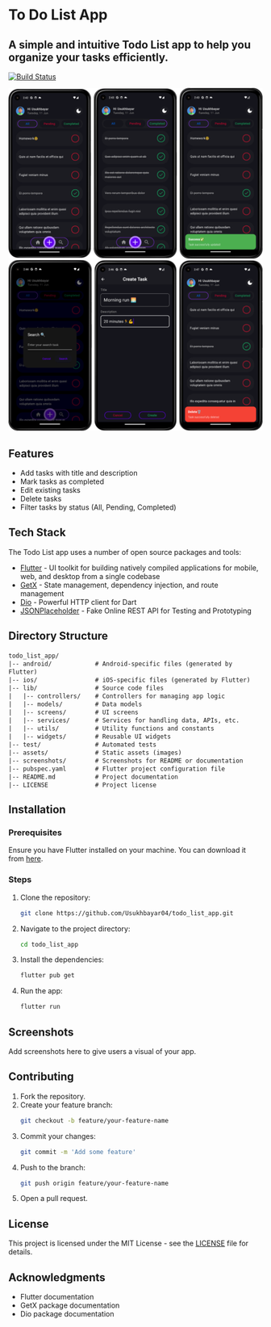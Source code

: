 # To Do List App

## A simple and intuitive Todo List app to help you organize your tasks efficiently.

[![Build Status](https://img.shields.io/badge/build-passing-brightgreen)]([https://github.com/Usukhbayar04/todolist_app/](https://github.com/Usukhbayar04/todo_list_app.git))

![Screenshot 1](https://github.com/Usukhbayar04/todo_list_app/blob/master/sc1.png)
![Screenshot 2](https://github.com/Usukhbayar04/todo_list_app/blob/master/sc2.png)

## Features

- Add tasks with title and description
- Mark tasks as completed
- Edit existing tasks
- Delete tasks
- Filter tasks by status (All, Pending, Completed)

## Tech Stack

The Todo List app uses a number of open source packages and tools:

- [Flutter](https://flutter.dev/) - UI toolkit for building natively compiled applications for mobile, web, and desktop from a single codebase
- [GetX](https://pub.dev/packages/get) - State management, dependency injection, and route management
- [Dio](https://pub.dev/packages/dio) - Powerful HTTP client for Dart
- [JSONPlaceholder](https://jsonplaceholder.typicode.com/todos/) - Fake Online REST API for Testing and Prototyping

## Directory Structure

```
todo_list_app/
|-- android/            # Android-specific files (generated by Flutter)
|-- ios/                # iOS-specific files (generated by Flutter)
|-- lib/                # Source code files
|   |-- controllers/    # Controllers for managing app logic
|   |-- models/         # Data models
|   |-- screens/        # UI screens
|   |-- services/       # Services for handling data, APIs, etc.
|   |-- utils/          # Utility functions and constants
|   |-- widgets/        # Reusable UI widgets
|-- test/               # Automated tests
|-- assets/             # Static assets (images)
|-- screenshots/        # Screenshots for README or documentation
|-- pubspec.yaml        # Flutter project configuration file
|-- README.md           # Project documentation
|-- LICENSE             # Project license
```

## Installation

### Prerequisites

Ensure you have Flutter installed on your machine. You can download it from [here](https://flutter.dev/docs/get-started/install).

### Steps

1. Clone the repository:
    ```sh
    git clone https://github.com/Usukhbayar04/todo_list_app.git
    ```
2. Navigate to the project directory:
    ```sh
    cd todo_list_app
    ```
3. Install the dependencies:
    ```sh
    flutter pub get
    ```
4. Run the app:
    ```sh
    flutter run
    ```

## Screenshots

Add screenshots here to give users a visual of your app.

## Contributing

1. Fork the repository.
2. Create your feature branch:
    ```sh
    git checkout -b feature/your-feature-name
    ```
3. Commit your changes:
    ```sh
    git commit -m 'Add some feature'
    ```
4. Push to the branch:
    ```sh
    git push origin feature/your-feature-name
    ```
5. Open a pull request.

## License

This project is licensed under the MIT License - see the [LICENSE](LICENSE) file for details.

## Acknowledgments

- Flutter documentation
- GetX package documentation
- Dio package documentation
